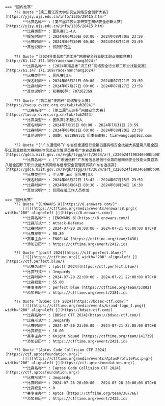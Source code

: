     === "国内比赛"
        ??? Quote "[第三届江苏大学研究生网络安全创新大赛](https://yjsy.ujs.edu.cn/info/1305/28415.htm)"  
            **比赛名称** : [第三届江苏大学研究生网络安全创新大赛](https://yjsy.ujs.edu.cn/info/1305/28415.htm)  
            **比赛类型** : 团队赛|1-4人  
            **报名时间** : 2024年06月30日 00:00 - 2024年08月30日 23:59  
            **比赛时间** : 2024年06月30日 00:00 - 2024年08月31日 23:59  
            **其他说明** : 仅限研究生  
            
        ??? Quote "[2024年南昌市“洪工杯”网络安全行业职工职业技能竞赛](http://61.147.171.109/race/nanchang2024)"  
            **比赛名称** : [2024年南昌市“洪工杯”网络安全行业职工职业技能竞赛](http://61.147.171.109/race/nanchang2024)  
            **比赛类型** : 团队赛|3人  
            **报名时间** : 2024年06月21日 00:00 - 2024年07月21日 23:59  
            **比赛时间** : 2024年07月27日 00:00 - 2024年07月27日 23:59  
            **其他说明** : 初赛QQ群: 787262369  
            
        ??? Quote "[第二届“天网杯”网络安全大赛](https://twcup.cverc.org.cn/twb/twb2024)"  
            **比赛名称** : [第二届“天网杯”网络安全大赛](https://twcup.cverc.org.cn/twb/twb2024)  
            **比赛类型** : 团队赛|不超过5人  
            **报名时间** : 2024年7月15日 00:00 - 2024年7月31日 23:59  
            **比赛时间** : 2024年08月01日 00:00 - 2024年08月20日 23:59  
            **其他说明** : QQ群: 622869531 组委会邮箱: tianwangcup@163.com  
            
        ??? Quote "[“广东通信杯”广东省信息通信行业第四届网络安全技能大赛暨第八届全国职工职业技能大赛网络与信息安全管理员赛项广东省选拔赛](https://gdca.miit.gov.cn/zwgk/tzgg/art/2024/art_c220b24f198346e08bb0074f511a6121.html)"  
            **比赛名称** : [“广东通信杯”广东省信息通信行业第四届网络安全技能大赛暨第八届全国职工职业技能大赛网络与信息安全管理员赛项广东省选拔赛](https://gdca.miit.gov.cn/zwgk/tzgg/art/2024/art_c220b24f198346e08bb0074f511a6121.html)  
            **比赛类型** : 个人赛 and 团队赛|3人  
            **报名时间** : 2024年06月27日 15:42 - 2024年07月15日 23:59  
            **比赛时间** : 2024年08月04日 08:30 - 2024年08月04日 16:30  
            **其他说明** : 仅限在册工作人员参加  
                
    === "国外比赛"
        ??? Quote "[ENOWARS 8](https://8.enowars.com/)"  
            [![](https://ctftime.org/media/events/enowars8.png){ width="200" align=left }](https://8.enowars.com/)  
            **比赛名称** : [ENOWARS 8](https://8.enowars.com/)  
            **比赛形式** : Attack-Defense  
            **比赛时间** : 2024-07-20 20:00:00 - 2024-07-21 05:00:00 UTC+8  
            **比赛权重** : 98.89  
            **赛事主办** : ENOFLAG (https://ctftime.org/team/1438)  
            **添加日历** : https://ctftime.org/event/2412.ics  
            
        ??? Quote "[pbctf 2024](https://ctf.perfect.blue/)"  
            [![](https://ctftime.org){ width="200" align=left }](https://ctf.perfect.blue/)  
            **比赛名称** : [pbctf 2024](https://ctf.perfect.blue/)  
            **比赛形式** : Jeopardy  
            **比赛时间** : 2024-07-20 22:00:00 - 2024-07-21 22:00:00 UTC+8  
            **比赛权重** : 55.00  
            **赛事主办** : perfect blue (https://ctftime.org/team/53802)  
            **添加日历** : https://ctftime.org/event/2381.ics  
            
        ??? Quote "[BDSec CTF 2024](https://bdsec-ctf.com/)"  
            [![](https://ctftime.org/media/events/brand-logo_1.png){ width="200" align=left }](https://bdsec-ctf.com/)  
            **比赛名称** : [BDSec CTF 2024](https://bdsec-ctf.com/)  
            **比赛形式** : Jeopardy  
            **比赛时间** : 2024-07-20 23:00:00 - 2024-07-21 23:00:00 UTC+8  
            **比赛权重** : 16.00  
            **赛事主办** : Knight Squad (https://ctftime.org/team/141739)  
            **添加日历** : https://ctftime.org/event/2421.ics  
            
        ??? Quote "[Aptos Code Collision CTF 2024](https://ctf.aptosfoundation.org/)"  
            [![](https://ctftime.org/media/events/AptosProfilePic.png){ width="200" align=left }](https://ctf.aptosfoundation.org/)  
            **比赛名称** : [Aptos Code Collision CTF 2024](https://ctf.aptosfoundation.org/)  
            **比赛形式** : Jeopardy  
            **比赛时间** : 2024-07-26 20:00:00 - 2024-07-28 20:00:00 UTC+8  
            **比赛权重** : 0  
            **赛事主办** : Aptos (https://ctftime.org/team/307766)  
            **添加日历** : https://ctftime.org/event/2433.ics  
            